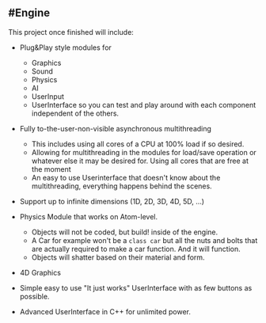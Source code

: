 #Engine
---
This project once finished will include:
* Plug&Play style modules for
    * Graphics
    * Sound
    * Physics
    * AI
    * UserInput
    * UserInterface
 so you can test and play around with each component independent of the others.
* Fully to-the-user-non-visible asynchronous multithreading
    * This includes using all cores of a CPU at 100% load if so desired.
    * Allowing for multithreading in the modules for load/save operation or whatever else it may be desired for. Using all cores that are free at the moment
    * An easy to use Userinterface that doesn't know about the multithreading, everything happens behind the scenes.
* Support up to infinite dimensions (1D, 2D, 3D, 4D, 5D, ...)

* Physics Module that works on Atom-level.
    * Objects will not be coded, but build! inside of the engine.
    * A Car for example won't be a `class car` but all the nuts and bolts that are actually required to make a car function. And it will function.
    * Objects will shatter based on their material and form.

* 4D Graphics
* Simple easy to use "It just works" UserInterface with as few buttons as possible.
* Advanced UserInterface in C++ for unlimited power.
